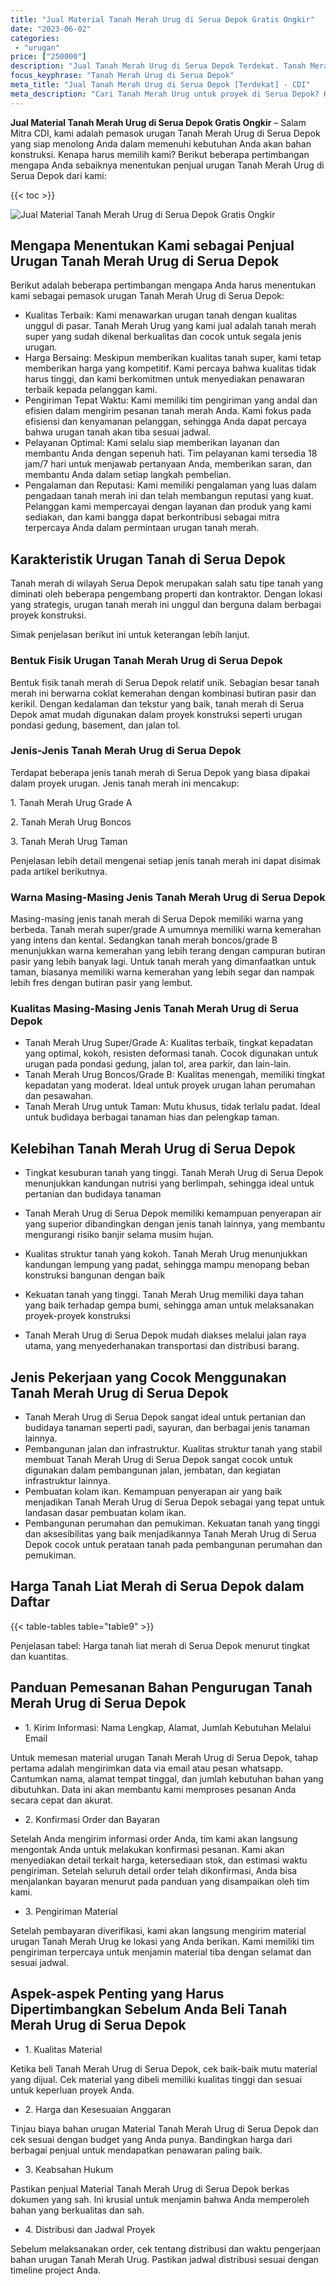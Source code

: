 ```yaml
---
title: "Jual Material Tanah Merah Urug di Serua Depok Gratis Ongkir"
date: "2023-06-02"
categories:
 - "urugan"
price: ["250000"]
description: "Jual Tanah Merah Urug di Serua Depok Terdekat. Tanah Merah Urug ini sering dipakai dalam proyek konstruksi sebagai material timbunan yang tahan lama dan sesuai spesifikasi. Kontak kami untuk mendapatkan informasi lebih lanjut."
focus_keyphrase: "Tanah Merah Urug di Serua Depok"
meta_title: "Jual Tanah Merah Urug di Serua Depok [Terdekat] - CDI"
meta_description: "Cari Tanah Merah Urug untuk proyek di Serua Depok? Kami memiliki Tanah Merah Urug berkualitas untuk penimbunan lahan. Dapatkan penawaran terbaik sekarang."
---
```


**Jual Material Tanah Merah Urug di Serua Depok Gratis Ongkir** – Salam Mitra CDI, kami adalah pemasok urugan Tanah Merah Urug di Serua Depok yang siap menolong Anda dalam memenuhi kebutuhan Anda akan bahan konstruksi. Kenapa harus memilih kami? Berikut beberapa pertimbangan mengapa Anda sebaiknya menentukan penjual urugan Tanah Merah Urug di Serua Depok dari kami:

{{< toc >}}

![Jual Material Tanah Merah Urug di Serua Depok Gratis Ongkir](/images/tanah/tanah-urug-06.jpg)

## Mengapa Menentukan Kami sebagai Penjual Urugan Tanah Merah Urug di Serua Depok

Berikut adalah beberapa pertimbangan mengapa Anda harus menentukan kami sebagai pemasok urugan Tanah Merah Urug di Serua Depok:

*   Kualitas Terbaik: Kami menawarkan urugan tanah dengan kualitas unggul di pasar. Tanah Merah Urug yang kami jual adalah tanah merah super yang sudah dikenal berkualitas dan cocok untuk segala jenis urugan.
*   Harga Bersaing: Meskipun memberikan kualitas tanah super, kami tetap memberikan harga yang kompetitif. Kami percaya bahwa kualitas tidak harus tinggi, dan kami berkomitmen untuk menyediakan penawaran terbaik kepada pelanggan kami.
*   Pengiriman Tepat Waktu: Kami memiliki tim pengiriman yang andal dan efisien dalam mengirim pesanan tanah merah Anda. Kami fokus pada efisiensi dan kenyamanan pelanggan, sehingga Anda dapat percaya bahwa urugan tanah akan tiba sesuai jadwal.
*   Pelayanan Optimal: Kami selalu siap memberikan layanan dan membantu Anda dengan sepenuh hati. Tim pelayanan kami tersedia 18 jam/7 hari untuk menjawab pertanyaan Anda, memberikan saran, dan membantu Anda dalam setiap langkah pembelian.
*   Pengalaman dan Reputasi: Kami memiliki pengalaman yang luas dalam pengadaan tanah merah ini dan telah membangun reputasi yang kuat. Pelanggan kami mempercayai dengan layanan dan produk yang kami sediakan, dan kami bangga dapat berkontribusi sebagai mitra terpercaya Anda dalam permintaan urugan tanah merah.

## Karakteristik Urugan Tanah di Serua Depok

Tanah merah di wilayah Serua Depok merupakan salah satu tipe tanah yang diminati oleh beberapa pengembang properti dan kontraktor. Dengan lokasi yang strategis, urugan tanah merah ini unggul dan berguna dalam berbagai proyek konstruksi.

Simak penjelasan berikut ini untuk keterangan lebih lanjut.

### Bentuk Fisik Urugan Tanah Merah Urug di Serua Depok

Bentuk fisik tanah merah di Serua Depok relatif unik. Sebagian besar tanah merah ini berwarna coklat kemerahan dengan kombinasi butiran pasir dan kerikil. Dengan kedalaman dan tekstur yang baik, tanah merah di Serua Depok amat mudah digunakan dalam proyek konstruksi seperti urugan pondasi gedung, basement, dan jalan tol.

### Jenis-Jenis Tanah Merah Urug di Serua Depok

Terdapat beberapa jenis tanah merah di Serua Depok yang biasa dipakai dalam proyek urugan. Jenis tanah merah ini mencakup:

1\.  Tanah Merah Urug Grade A

2\.  Tanah Merah Urug Boncos

3\.  Tanah Merah Urug Taman

Penjelasan lebih detail mengenai setiap jenis tanah merah ini dapat disimak pada artikel berikutnya. 

### Warna Masing-Masing Jenis Tanah Merah Urug di Serua Depok

Masing-masing jenis tanah merah di Serua Depok memiliki warna yang berbeda. Tanah merah super/grade A umumnya memiliki warna kemerahan yang intens dan kental. Sedangkan tanah merah boncos/grade B menunjukkan warna kemerahan yang lebih terang dengan campuran butiran pasir yang lebih banyak lagi. Untuk tanah merah yang dimanfaatkan untuk taman, biasanya memiliki warna kemerahan yang lebih segar dan nampak lebih fres dengan butiran pasir yang lembut.

### Kualitas Masing-Masing Jenis Tanah Merah Urug di Serua Depok

*   Tanah Merah Urug Super/Grade A: Kualitas terbaik, tingkat kepadatan yang optimal, kokoh, resisten deformasi tanah. Cocok digunakan untuk urugan pada pondasi gedung, jalan tol, area parkir, dan lain-lain.
*   Tanah Merah Urug Boncos/Grade B: Kualitas menengah, memiliki tingkat kepadatan yang moderat. Ideal untuk proyek urugan lahan perumahan dan pesawahan.
*   Tanah Merah Urug untuk Taman: Mutu khusus, tidak terlalu padat. Ideal untuk budidaya berbagai tanaman hias dan pelengkap taman. 

## Kelebihan Tanah Merah Urug di Serua Depok

*   Tingkat kesuburan tanah yang tinggi. Tanah Merah Urug di Serua Depok menunjukkan kandungan nutrisi yang berlimpah, sehingga ideal untuk pertanian dan budidaya tanaman

*   Tanah Merah Urug di Serua Depok memiliki kemampuan penyerapan air yang superior dibandingkan dengan jenis tanah lainnya, yang membantu mengurangi risiko banjir selama musim hujan.
*   Kualitas struktur tanah yang kokoh. Tanah Merah Urug menunjukkan kandungan lempung yang padat, sehingga mampu menopang beban konstruksi bangunan dengan baik

*   Kekuatan tanah yang tinggi. Tanah Merah Urug memiliki daya tahan yang baik terhadap gempa bumi, sehingga aman untuk melaksanakan proyek-proyek konstruksi

*   Tanah Merah Urug di Serua Depok mudah diakses melalui jalan raya utama, yang menyederhanakan transportasi dan distribusi barang.

## Jenis Pekerjaan yang Cocok Menggunakan Tanah Merah Urug di Serua Depok

*   Tanah Merah Urug di Serua Depok sangat ideal untuk pertanian dan budidaya tanaman seperti padi, sayuran, dan berbagai jenis tanaman lainnya.
*   Pembangunan jalan dan infrastruktur. Kualitas struktur tanah yang stabil membuat Tanah Merah Urug di Serua Depok sangat cocok untuk digunakan dalam pembangunan jalan, jembatan, dan kegiatan infrastruktur lainnya.
*   Pembuatan kolam ikan. Kemampuan penyerapan air yang baik menjadikan Tanah Merah Urug di Serua Depok sebagai yang tepat untuk landasan dasar pembuatan kolam ikan.
*   Pembangunan perumahan dan pemukiman. Kekuatan tanah yang tinggi dan aksesibilitas yang baik menjadikannya Tanah Merah Urug di Serua Depok cocok untuk perataan tanah pada pembangunan perumahan dan pemukiman.

## Harga Tanah Liat Merah di Serua Depok dalam Daftar

{{< table-tables table="table9" >}}

Penjelasan tabel: Harga tanah liat merah di Serua Depok menurut tingkat dan kuantitas.

## Panduan Pemesanan Bahan Pengurugan Tanah Merah Urug di Serua Depok

*   1\. Kirim Informasi: Nama Lengkap, Alamat, Jumlah Kebutuhan Melalui Email

Untuk memesan material urugan Tanah Merah Urug di Serua Depok, tahap pertama adalah mengirimkan data via email atau pesan whatsapp. Cantumkan nama, alamat tempat tinggal, dan jumlah kebutuhan bahan yang dibutuhkan. Data ini akan membantu kami memproses pesanan Anda secara cepat dan akurat.
*   2\. Konfirmasi Order dan Bayaran

Setelah Anda mengirim informasi order Anda, tim kami akan langsung mengontak Anda untuk melakukan konfirmasi pesanan. Kami akan menyediakan detail terkait harga, ketersediaan stok, dan estimasi waktu pengiriman. Setelah seluruh detail order telah dikonfirmasi, Anda bisa menjalankan bayaran menurut pada panduan yang disampaikan oleh tim kami.
*   3\. Pengiriman Material

Setelah pembayaran diverifikasi, kami akan langsung mengirim material urugan Tanah Merah Urug ke lokasi yang Anda berikan. Kami memiliki tim pengiriman terpercaya untuk menjamin material tiba dengan selamat dan sesuai jadwal.

## Aspek-aspek Penting yang Harus Dipertimbangkan Sebelum Anda Beli Tanah Merah Urug di Serua Depok

*   1\. Kualitas Material

Ketika beli Tanah Merah Urug di Serua Depok, cek baik-baik mutu material yang dijual. Cek material yang dibeli memiliki kualitas tinggi dan sesuai untuk keperluan proyek Anda.
*   2\. Harga dan Kesesuaian Anggaran

Tinjau biaya bahan urugan Material Tanah Merah Urug di Serua Depok dan cek sesuai dengan budget yang Anda punya. Bandingkan harga dari berbagai penjual untuk mendapatkan penawaran paling baik.
*   3\. Keabsahan Hukum

Pastikan penjual Material Tanah Merah Urug di Serua Depok berkas dokumen yang sah. Ini krusial untuk menjamin bahwa Anda memperoleh bahan yang berkualitas dan sah.
*   4\. Distribusi dan Jadwal Proyek

Sebelum melaksanakan order, cek tentang distribusi dan waktu pengerjaan bahan urugan Tanah Merah Urug. Pastikan jadwal distribusi sesuai dengan timeline project Anda.